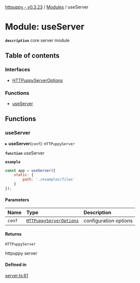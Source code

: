 [httpuppy - v0.3.23](../README.md) / [Modules](../modules.md) / useServer

# Module: useServer

**`description`** core server module

## Table of contents

### Interfaces

- [HTTPuppyServerOptions](../interfaces/useServer.HTTPuppyServerOptions.md)

### Functions

- [useServer](useServer.md#useserver)

## Functions

### useServer

▸ **useServer**(`conf`): `HTTPuppyServer`

**`function`** useServer

**`example`**
```javascript
const app = useServer({
	static: {
		path: './examples/files'
	}
});
```

#### Parameters

| Name | Type | Description |
| :------ | :------ | :------ |
| `conf` | [`HTTPuppyServerOptions`](../interfaces/useServer.HTTPuppyServerOptions.md) | configuration options |

#### Returns

`HTTPuppyServer`

httpuppy server

#### Defined in

[server.ts:61](https://github.com/abschill/httpuppy/blob/146176d/src/server.ts#L61)
